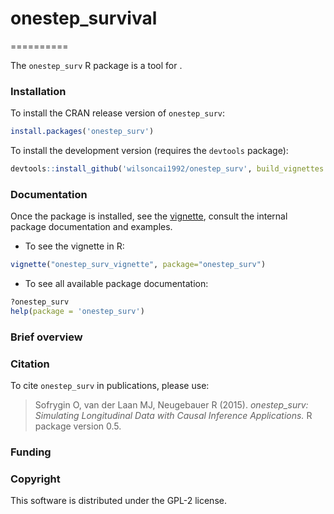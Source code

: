 # onestep_survival
==========

<!-- [![CRAN_Status_Badge](http://www.r-pkg.org/badges/version/onestep_surv)](http://cran.rstudio.com/web/packages/onestep_surv/index.html) -->
<!-- [![](http://cranlogs.r-pkg.org/badges/onestep_surv)](http://cran.rstudio.com/web/packages/onestep_surv/index.html) [![](http://cranlogs.r-pkg.org/badges/grand-total/onestep_surv)](http://cran.rstudio.com/web/packages/onestep_surv/index.html) -->
<!-- [![Travis-CI Build Status](https://travis-ci.org/wilsoncai1992/onestep_surv.svg?branch=master)](https://travis-ci.org/wilsoncai1992/onestep_surv) -->

The `onestep_surv` R package is a tool for .

### Installation

To install the CRAN release version of `onestep_surv`: 

```R
install.packages('onestep_surv')
```

To install the development version (requires the `devtools` package):

```R
devtools::install_github('wilsoncai1992/onestep_surv', build_vignettes = FALSE)
```

### Documentation

Once the package is installed, see the [vignette](https://cran.r-project.org/web/packages/onestep_surv/vignettes/onestep_surv_vignette.pdf), consult the internal package documentation and examples. 

* To see the vignette in R:

```R
vignette("onestep_surv_vignette", package="onestep_surv")
```

* To see all available package documentation:

```R
?onestep_surv
help(package = 'onestep_surv')
```

### Brief overview


### Citation
To cite `onestep_surv` in publications, please use:
> Sofrygin O, van der Laan MJ, Neugebauer R (2015). *onestep_surv: Simulating Longitudinal Data with Causal Inference Applications.* R package version 0.5.

### Funding

### Copyright
This software is distributed under the GPL-2 license.